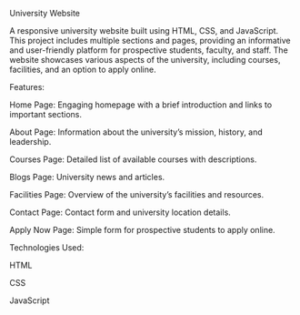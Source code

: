 University Website

A responsive university website built using HTML, CSS, and JavaScript. This project includes multiple sections and pages, providing an informative and user-friendly platform for prospective students, faculty, and staff. The website showcases various aspects of the university, including courses, facilities, and an option to apply online.

Features:

Home Page: Engaging homepage with a brief introduction and links to important sections.

About Page: Information about the university’s mission, history, and leadership.

Courses Page: Detailed list of available courses with descriptions.

Blogs Page: University news and articles.

Facilities Page: Overview of the university’s facilities and resources.

Contact Page: Contact form and university location details.

Apply Now Page: Simple form for prospective students to apply online.

Technologies Used:

HTML

CSS

JavaScript
